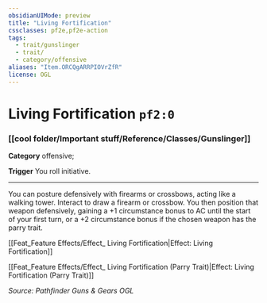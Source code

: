 ```yaml
---
obsidianUIMode: preview
title: "Living Fortification"
cssclasses: pf2e,pf2e-action
tags:
  - trait/gunslinger
  - trait/
  - category/offensive
aliases: "Item.ORCQgARRPIOVrZfR"
license: OGL
---
```

# Living Fortification `pf2:0`

### [[cool folder/Important stuff/Reference/Classes/Gunslinger]]

**Category** offensive; 




**Trigger** You roll initiative.

* * *

You can posture defensively with firearms or crossbows, acting like a walking tower. Interact to draw a firearm or crossbow. You then position that weapon defensively, gaining a +1 circumstance bonus to AC until the start of your first turn, or a +2 circumstance bonus if the chosen weapon has the parry trait.

[[Feat_Feature Effects/Effect_ Living Fortification|Effect: Living Fortification]]

[[Feat_Feature Effects/Effect_ Living Fortification (Parry Trait)|Effect: Living Fortification (Parry Trait)]]

*Source: Pathfinder Guns & Gears*
*OGL*